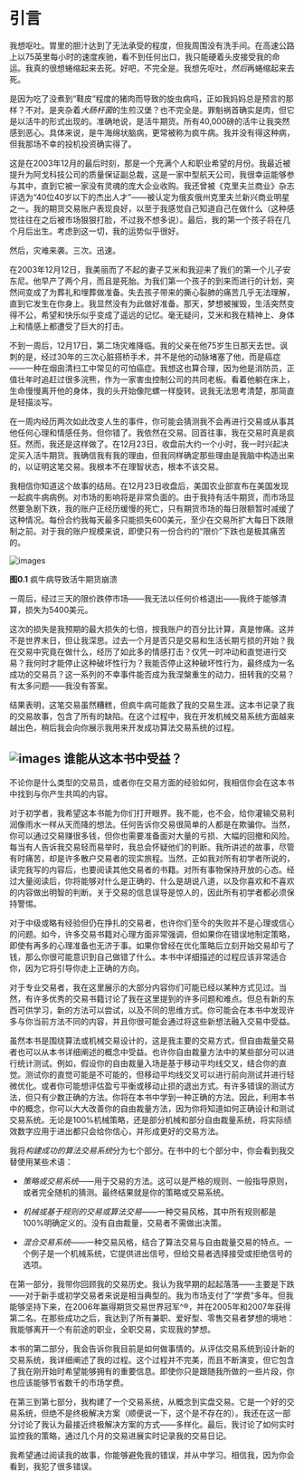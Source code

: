 # 引言

我想呕吐。胃里的胆汁达到了无法承受的程度，但我周围没有洗手间。在高速公路上以75英里每小时的速度疾驰，看不到任何出口，我只能硬着头皮接受我的命运。我真的很想蜷缩起来去死。好吧，不完全是。我想先呕吐，*然后*再蜷缩起来去死。

是因为吃了没煮到“鞋皮”程度的猪肉而导致的旋虫病吗，正如我妈妈总是预言的那样？不对。是夹杂着*大肠杆菌*的生煎汉堡？也不完全是。罪魁祸首确实是肉，但它是以活牛的形式出现的。准确地说，是活牛期货。所有40,000磅的活牛让我突然感到恶心。具体来说，是牛海绵状脑病，更常被称为疯牛病。我并没有得这种病，但我那场不幸的投机投资确实得了。

这是在2003年12月的最后时刻，那是一个充满个人和职业希望的月份。我最近被提升为阿戈科技公司的质量保证副总裁，这是一家中型航天公司，我很幸运能够参与其中，直到它被一家没有灵魂的庞大企业收购。我还曾被《克里夫兰商业》杂志评选为“40位40岁以下的杰出人才”——被认定为俄亥俄州克里夫兰新兴商业明星之一。我的期货交易账户表现良好，以至于我感觉自己知道自己在做什么（这种感觉往往在之后被市场狠狠打脸，不过我不想多说）。最后，我的第一个孩子将在几个月后出生。考虑到这一切，我的运势似乎很好。

然后，灾难来袭。三次。迅速。

在2003年12月12日，我美丽而了不起的妻子艾米和我迎来了我们的第一个儿子安东尼。他早产了两个月，而且是死胎。为我们第一个孩子的到来而进行的计划，突然间变成了为葬礼和埋葬做准备。失去孩子带来的撕心裂肺的痛苦几乎无法理解，直到它发生在你身上。我显然没有为此做好准备。那天，梦想被摧毁，生活突然变得不公，希望和快乐似乎变成了遥远的记忆。毫无疑问，艾米和我在精神上、身体上和情感上都遭受了巨大的打击。

不到一周后，12月17日，第二场灾难降临。我的父亲在他75岁生日那天去世。讽刺的是，经过30年的三次心脏搭桥手术，并不是他的动脉堵塞了他，而是癌症——一种在烟囱清扫工中常见的可怕癌症。我想这也算合理，因为他是消防员，正值壮年时追赶过很多浣熊，作为一家害虫控制公司的共同老板。看着他躺在床上，生命慢慢离开他的身体，我的头开始像陀螺一样旋转。说我无法思考清楚，那简直是轻描淡写。

在一周内经历两次如此改变人生的事件，你可能会猜测我不会再进行交易或从事其他任何心理和情感任务。但你错了。我依然在交易。回首往事，我在交易时真是疯狂。然而，我还是这样做了。在12月23日，收盘前大约一个小时，我一时兴起决定买入活牛期货。我确信我有我的理由，但我同样确定那些理由是我脑中构造出来的，以证明这笔交易。我根本不在理智状态，根本不该交易。

我相信你知道这个故事的结局。在12月23日收盘后，美国农业部宣布在美国发现一起疯牛病病例。对市场的影响将是非常负面的。由于我持有活牛期货，而市场显然要急剧下跌，我的账户正经历缓慢的死亡，只有期货市场的每日限额暂时减缓了这种情况。每份合约我每天最多只能损失600美元，至少在交易所扩大每日下跌限制之前。对于我的账户规模来说，即使只有一份合约的“限价”下跌也是极其痛苦的。

![images](images/intf0001.jpg)

**图0.1** 疯牛病导致活牛期货崩溃

一周后，经过三天的限价跌停市场——我无法以任何价格退出——我终于能够清算，损失为5400美元。

这次的损失是我预期的最大损失的七倍，按我账户的百分比计算，真是惨痛。这并不是世界末日，但让我深思。过去一个月是否只是交易和生活长期亏损的开始？我在交易中究竟在做什么，经历了如此多的情感打击？仅凭一时冲动和直觉进行交易？我何时才能停止这种破坏性行为？我能否停止这种破坏性行为，最终成为一名成功的交易员？这一系列的不幸事件能否成为我涅槃重生的动力，扭转我的交易？有太多问题——我没有答案。

结果表明，这笔交易虽然糟糕，但疯牛病可能救了我的交易生涯。这本书记录了我的交易故事，包含了所有的缺陷。在这个过程中，我在开发机械交易系统方面越来越出色，稍后我会向你展示我用来开发成功算法交易系统的过程。

## ![images](images/gbox.jpg) 谁能从这本书中受益？

不论你是什么类型的交易员，或者你在交易方面的经验如何，我相信你会在这本书中找到与你产生共鸣的内容。

对于初学者，我希望这本书能为你们打开眼界。我不能，也不会，给你灌输交易利润像雨水一样从天而降的想法。任何告诉你交易很简单的人都是在欺骗你。当然，你可以通过交易赚很多钱，但你也需要准备面对大量的亏损、大幅的回撤和风险。每当有人告诉我交易轻而易举时，我总会怀疑他们的判断。我所讲述的故事，尽管有时痛苦，却是许多散户交易者的现实旅程。当然，正如我对所有初学者所说的，读完我写的内容后，也要阅读其他交易者的书籍。对所有事物保持开放的心态。经过大量阅读后，你将能够对什么是正确的、什么是胡说八道，以及你喜欢和不喜欢的内容做出明智的判断。关于交易的信息误导是惊人的，因此所有初学者都必须保持警惕。

对于中级或略有经验但仍在挣扎的交易者，也许你们至今的失败并不是心理或信心的问题。如今，许多交易书籍对心理方面非常强调，但如果你在错误地制定策略，即使有再多的心理准备也无济于事。如果你曾经在优化策略后立刻开始交易却亏了钱，那么你很可能意识到自己做错了什么。本书中详细描述的过程应该非常适合你，因为它将引导你走上正确的方向。

对于专业交易者，我在这里展示的大部分内容你们可能已经以某种方式见过。当然，有许多优秀的交易书籍讨论了我在这里提到的许多问题和难点。但总有新的东西可供学习，新的方法可以尝试，以及不同的思维方式。你可能会在本书中发现许多与你当前方法不同的内容，并且你很可能会通过将这些新想法融入交易中受益。

虽然本书是围绕算法或机械交易设计的，这是我主要的交易方式，但自由裁量交易者也可以从本书详细阐述的概念中受益。也许你自由裁量方法中的某些部分可以进行统计测试。例如，假设你的自由裁量入场是基于移动平均线交叉，结合你的直觉。测试你的直觉可能是不可能的，但移动平均线交叉可以进行前向测试并进行轻微优化。或者你可能想评估盈亏平衡或移动止损的退出方式。有许多错误的测试方法，但只有少数正确的方法。你将在本书中学到一种正确的方法。因此，利用本书中的概念，你可以大大改善你的自由裁量方法，因为你将知道如何正确设计和测试交易系统。无论是100%机械策略，还是部分机械和部分自由裁量系统，将实际绩效数字应用于进出都只会给你信心，并形成更好的交易方法。

我将*构建成功的算法交易系统*分为七个部分。在书中的七个部分中，你会看到我交替使用某些术语：

+   *策略或交易系统*——用于交易的方法。这可以是严格的规则、一般指导原则，或者完全随机的猜测。最终结果就是你的策略或交易系统。

+   *机械或基于规则的交易或算法交易*——一种交易风格，其中所有规则都是100%明确定义的。没有自由裁量，交易者不需做出决策。

+   *混合交易系统*——一种交易风格，结合了算法交易与自由裁量交易的特点。一个例子是一个机械系统，它提供进出信号，但给交易者选择接受或拒绝信号的选项。

在第一部分，我带你回顾我的交易历史。我认为我早期的起起落落——主要是下跌——对于新手或初学交易者来说是相当典型的。我为市场支付了“学费”多年。但我能够坚持下来，在2006年赢得期货交易世界冠军^®，并在2005年和2007年获得第二名。在那些成功之后，我达到了所有兼职、爱好型、零售交易者梦想的境地：我能够离开一个有前途的职业，全职交易，实现我的梦想。

本书的第二部分，我会告诉你我目前是如何做事情的。从评估交易系统到设计新的交易系统，我详细阐述了我的过程。这个过程并不完美，而且不断演变，但它包含了我在刚开始时希望能够拥有的重要信息。即使你只是跟随我所做的一些片段，你也应该能够节省数千的市场学费。

在第三到第七部分，我构建了一个交易系统，从概念到实盘交易。它是一个好的交易系统，但绝不是终极解决方案（顺便说一下，这个是不存在的）。我还在这一部分讨论了我认为最接近终极解决方案的方式——多样化。最后，我讨论了如何实时监控我的策略，通过几个月的交易进展实时记录我的交易日记。

我希望通过阅读我的故事，你能够避免我的错误，并从中学习。相信我，因为你会看到，我犯了很多错误。
